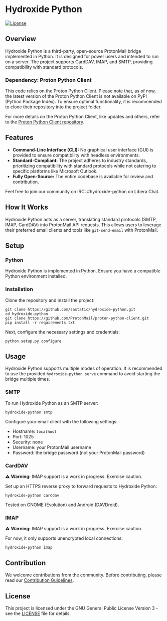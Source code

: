 # Hydroxide Python

[![License](https://img.shields.io/badge/License-GPLv3-blue.svg)](LICENSE)

## Overview

Hydroxide Python is a third-party, open-source ProtonMail bridge implemented in Python. It is designed for power users and intended to run on a server. The project supports CardDAV, IMAP, and SMTP, providing compatibility with standard protocols.

### Dependency: Proton Python Client

This code relies on the Proton Python Client. Please note that, as of now, the latest version of the Proton Python Client is not available on PyPI (Python Package Index). To ensure optimal functionality, it is recommended to clone their repository into the project folder.

For more details on the Proton Python Client, like updates and others, refer to the [Proton Python Client repository](https://github.com/protonmail/proton-python-client).

## Features

- **Command-Line Interface (CLI):** No graphical user interface (GUI) is provided to ensure compatibility with headless environments.
- **Standard-Compliant:** The project adheres to industry standards, prioritizing compatibility with standard protocols while not catering to specific platforms like Microsoft Outlook.
- **Fully Open-Source:** The entire codebase is available for review and contribution.

Feel free to join our community on IRC: #hydroxide-python on Libera Chat.

## How It Works

Hydroxide Python acts as a server, translating standard protocols (SMTP, IMAP, CardDAV) into ProtonMail API requests. This allows users to leverage their preferred email clients and tools like `git-send-email` with ProtonMail.

## Setup

### Python

Hydroxide Python is implemented in Python. Ensure you have a compatible Python environment installed.

### Installation

Clone the repository and install the project:

```shell
git clone https://github.com/sastatic/hydroxide-python.git
cd hydroxide-python
git clone https://github.com/ProtonMail/proton-python-client.git
pip install -r requirements.txt
```

Next, configure the necessary settings and credentials:

```shell
python setup.py configure
```

## Usage

Hydroxide Python supports multiple modes of operation. It is recommended to use the provided `hydroxide-python serve` command to avoid starting the bridge multiple times.

### SMTP

To run Hydroxide Python as an SMTP server:

```shell
hydroxide-python smtp
```

Configure your email client with the following settings:

- Hostname: `localhost`
- Port: 1025
- Security: none
- Username: your ProtonMail username
- Password: the bridge password (not your ProtonMail password)

### CardDAV

⚠️ **Warning:** IMAP support is a work in progress. Exercise caution.

Set up an HTTPS reverse proxy to forward requests to Hydroxide Python:

```shell
hydroxide-python carddav
```

Tested on GNOME (Evolution) and Android (DAVDroid).

### IMAP

⚠️ **Warning:** IMAP support is a work in progress. Exercise caution.

For now, it only supports unencrypted local connections:

```shell
hydroxide-python imap
```

## Contribution

We welcome contributions from the community. Before contributing, please read our [Contribution Guidelines](CONTRIBUTING.md).

## License

This project is licensed under the GNU General Public License Version 3 - see the [LICENSE](LICENSE) file for details.